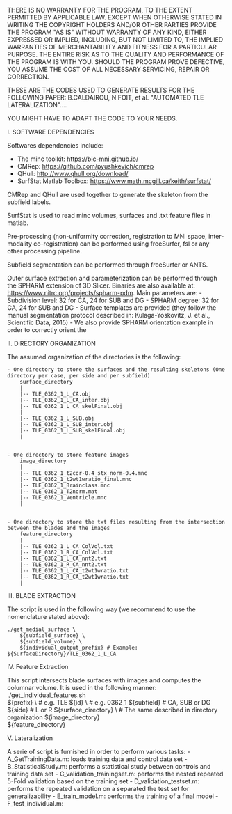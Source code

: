 THERE IS NO WARRANTY FOR THE PROGRAM, TO THE EXTENT PERMITTED BY APPLICABLE LAW. 
EXCEPT WHEN OTHERWISE STATED IN WRITING THE COPYRIGHT HOLDERS AND/OR OTHER PARTIES PROVIDE THE PROGRAM "AS IS" WITHOUT WARRANTY OF ANY KIND, EITHER EXPRESSED OR IMPLIED, INCLUDING, BUT NOT LIMITED TO, THE IMPLIED WARRANTIES OF MERCHANTABILITY AND FITNESS FOR A PARTICULAR PURPOSE. 
THE ENTIRE RISK AS TO THE QUALITY AND PERFORMANCE OF THE PROGRAM IS WITH YOU. SHOULD THE PROGRAM PROVE DEFECTIVE, YOU ASSUME THE COST OF ALL NECESSARY SERVICING, REPAIR OR CORRECTION.

THESE ARE THE CODES USED TO GENERATE RESULTS FOR THE FOLLOWING PAPER:
B.CALDAIROU, N.FOIT, et al. "AUTOMATED TLE LATERALIZATION"....

YOU MIGHT HAVE TO ADAPT THE CODE TO YOUR NEEDS.


I. SOFTWARE DEPENDENCIES

Softwares dependencies include:
 - The minc toolkit: https://bic-mni.github.io/
 - CMRep: https://github.com/pyushkevich/cmrep
 - QHull: http://www.qhull.org/download/
 - SurfStat Matlab Toolbox: https://www.math.mcgill.ca/keith/surfstat/

CMRep and QHull are used together to generate the skeleton from the subfield labels.

SurfStat is used to read minc volumes, surfaces and .txt feature files in matlab.

Pre-processing (non-uniformity correction, registration to MNI space, inter-modality co-registration) can be performed using freeSurfer, fsl or any other processing pipeline.

Subfield segmentation can be performed through freeSurfer or ANTS.

Outer surface extraction and parameterization can be performed through the SPHARM extension of 3D Slicer. 
Binaries are also available at: https://www.nitrc.org/projects/spharm-pdm. 
Main parameters are:
	- Subdivision level: 32 for CA, 24 for SUB and DG
	- SPHARM degree: 32 for CA, 24 for SUB and DG
	- Surface templates are provided (they follow the manual segmentation protocol described in: Kulaga-Yoskovitz, J. et al., Scientific Data, 2015)
	- We also provide SPHARM orientation example in order to correctly orient the 

II. DIRECTORY ORGANIZATION

The assumed organization of the directories is the following:

	- One directory to store the surfaces and the resulting skeletons (One directory per case, per side and per subfield)
		surface_directory
		|
		|-- TLE_0362_1_L_CA.obj
		|-- TLE_0362_1_L_CA_inter.obj
		|-- TLE_0362_1_L_CA_skelFinal.obj
		|
		|-- TLE_0362_1_L_SUB.obj
		|-- TLE_0362_1_L_SUB_inter.obj
		|-- TLE_0362_1_L_SUB_skelFinal.obj
		|
		
		
	- One directory to store feature images 
		image_directory
		|
		|-- TLE_0362_1_t2cor-0.4_stx_norm-0.4.mnc
		|-- TLE_0362_1_t2wt1wratio_final.mnc
		|-- TLE_0362_1_Brainclass.mnc
		|-- TLE_0362_1_T2norm.mat
		|-- TLE_0362_1_Ventricle.mnc
		|
		
	
	- One directory to store the txt files resulting from the intersection between the blades and the images
		feature_directory
		|
		|-- TLE_0362_1_L_CA_ColVol.txt
		|-- TLE_0362_1_R_CA_ColVol.txt
		|-- TLE_0362_1_L_CA_nnt2.txt
		|-- TLE_0362_1_R_CA_nnt2.txt
		|-- TLE_0362_1_L_CA_t2wt1wratio.txt
		|-- TLE_0362_1_R_CA_t2wt1wratio.txt
		|

III. BLADE EXTRACTION

The script is used in the following way (we recommend to use the nomenclature stated above):
```
./get_medial_surface \
	${subfield_surface} \
	${subfield_volume} \
	${individual_output_prefix} # Example: ${SurfaceDirectory}/TLE_0362_1_L_CA
```

IV. Feature Extraction

This script intersects blade surfaces with images and computes the columnar volume. It is used in the following manner:
./get_individual_features.sh \
	${prefix} \ # e.g. TLE
	${id} \     # e.g. 0362_1
	${subfield} # CA, SUB or DG
	${side}     # L or R
	${surface_directory} \ # The same described in directory organization
	${image_directory} \
	${feature_directory}

V. Lateralization

A serie of script is furnished in order to perform various tasks:
	- A_GetTrainingData.m:  	loads training data and control data set
	- B_StatisticalStudy.m: 	performs a statistical study between controls and training data set
	- C_validation_trainingset.m: 	performs the nested repeated 5-Fold validation based on the training set
	- D_validation_testset.m:	performs the repeated validation on a separated the test set for generalizability
	- E_train_model.m:		performs the training of a final model
	- F_test_individual.m:		

